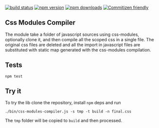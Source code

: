 [![build status](https://img.shields.io/travis/cef62/css-modules-compiler/master.svg?style=flat-square)](https://travis-ci.org/cef62/css-modules-compiler) [![npm version](https://img.shields.io/npm/v/css-modules-compiler.svg?style=flat-square)](https://www.npmjs.com/package/css-modules-compiler) [![npm downloads](https://img.shields.io/npm/dm/css-modules-compiler.svg?style=flat-square)](https://www.npmjs.com/package/css-modules-compiler) [![Commitizen friendly](https://img.shields.io/badge/commitizen-friendly-brightgreen.svg)](http://commitizen.github.io/cz-cli/)

## Css Modules Compiler

The module take a folder of javascript sources using css-modules, optionally clone it, and then
compile all the scoped css in a single file. The original css files are deleted and all the import
in javascript files are substituted with static map generated with the css-modules compilation.

## Tests

```
npm test
```

## Try it

To try the lib clone the repository, install `npm` deps and run

```
./bin/css-modules-compiler.js -s tmp -t build -n final.css
```

The `tmp` folder will be copied to `build` and then processed.

